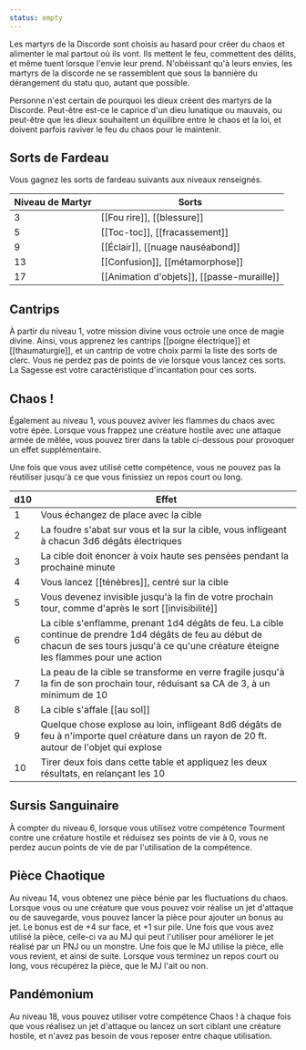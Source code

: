 ```yaml
---
status: empty
---
```


Les martyrs de la Discorde sont choisis au hasard pour créer du chaos et alimenter le mal partout où ils vont. Ils mettent le feu, commettent des délits, et même tuent lorsque l'envie leur prend. N'obéissant qu'à leurs envies, les martyrs de la discorde ne se rassemblent que sous la bannière du dérangement du statu quo, autant que possible.

Personne n'est certain de pourquoi les dieux créent des martyrs de la Discorde. Peut-être est-ce le caprice d'un dieu lunatique ou mauvais, ou peut-être que les dieux souhaitent un équilibre entre le chaos et la loi, et doivent parfois raviver le feu du chaos pour le maintenir.

## Sorts de Fardeau

Vous gagnez les sorts de fardeau suivants aux niveaux renseignés. 

| Niveau de Martyr | Sorts                                      |
| ---------------- | ------------------------------------------ |
| 3                | [[Fou rire]], [[blessure]]                 |
| 5                | [[Toc-toc]], [[fracassement]]              |
| 9                | [[Éclair]], [[nuage nauséabond]]           |
| 13               | [[Confusion]], [[métamorphose]]            |
| 17               | [[Animation d'objets]], [[passe-muraille]] |

## Cantrips

À partir du niveau 1, votre mission divine vous octroie une once de magie divine. Ainsi, vous apprenez les cantrips [[poigne électrique]] et [[thaumaturgie]], et un cantrip de votre choix parmi la liste des sorts de clerc. Vous ne perdez pas de points de vie lorsque vous lancez ces sorts. La Sagesse est votre caractéristique d'incantation pour ces sorts.

## Chaos !

Également au niveau 1, vous pouvez aviver les flammes du chaos avec votre épée. Lorsque vous frappez une créature hostile avec une attaque armée de mêlée, vous pouvez tirer dans la table ci-dessous pour provoquer un effet supplémentaire.

Une fois que vous avez utilisé cette compétence, vous ne pouvez pas la réutiliser jusqu'à ce que vous finissiez un repos court ou long.

| d10 | Effet                                                                                                                                                                                         |
| --- | --------------------------------------------------------------------------------------------------------------------------------------------------------------------------------------------- |
| 1   | Vous échangez de place avec la cible                                                                                                                                                          |
| 2   | La foudre s'abat sur vous et la sur la cible, vous infligeant à chacun 3d6 dégâts électriques                                                                                                 |
| 3   | La cible doit énoncer à voix haute ses pensées pendant la prochaine minute                                                                                                                    |
| 4   | Vous lancez [[ténèbres]], centré sur la cible                                                                                                                                                 |
| 5   | Vous devenez invisible jusqu'à la fin de votre prochain tour, comme d'après le sort [[invisibilité]]                                                                                          |
| 6   | La cible s'enflamme, prenant 1d4 dégâts de feu. La cible continue de prendre 1d4 dégâts de feu au début de chacun de ses tours jusqu'à ce qu'une créature éteigne les flammes pour une action |
| 7   | La peau de la cible se transforme en verre fragile jusqu'à la fin de son prochain tour, réduisant sa CA de 3, à un minimum de 10                                                              |
| 8   | La cible s'affale [[au sol]]                                                                                                                                                                  |
| 9   | Quelque chose explose au loin, infligeant 8d6 dégâts de feu à n'importe quel créature dans un rayon de 20 ft. autour de l'objet qui explose                                                   |
| 10  | Tirer deux fois dans cette table et appliquez les deux résultats, en relançant les 10                                                                                                         |

## Sursis Sanguinaire

À compter du niveau 6, lorsque vous utilisez votre compétence Tourment contre une créature hostile et réduisez ses points de vie à 0, vous ne perdez aucun points de vie de par l'utilisation de la compétence.

## Pièce Chaotique

Au niveau 14, vous obtenez une pièce bénie par les fluctuations du chaos. Lorsque vous ou une créature que vous pouvez voir réalise un jet d'attaque ou de sauvegarde, vous pouvez lancer la pièce pour ajouter un bonus au jet. Le bonus est de +4 sur face, et +1 sur pile. Une fois que vous avez utilisé la pièce, celle-ci va au MJ qui peut l'utiliser pour améliorer le jet réalisé par un PNJ ou un monstre. Une fois que le MJ utilise la pièce, elle vous revient, et ainsi de suite. Lorsque vous terminez un repos court ou long, vous récupérez la pièce, que le MJ l'ait ou non.

## Pandémonium

Au niveau 18, vous pouvez utiliser votre compétence Chaos ! à chaque fois que vous réalisez un jet d'attaque ou lancez un sort ciblant une créature hostile, et n'avez pas besoin de vous reposer entre chaque utilisation.


